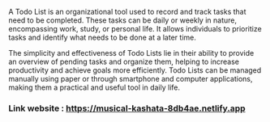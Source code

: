 
A Todo List is an organizational tool used to record and track tasks that need to be completed. These tasks can be daily or weekly in nature, encompassing work, study, or personal life. It allows individuals to prioritize tasks and identify what needs to be done at a later time.

The simplicity and effectiveness of Todo Lists lie in their ability to provide an overview of pending tasks and organize them, helping to increase productivity and achieve goals more efficiently. Todo Lists can be managed manually using paper or through smartphone and computer applications, making them a practical and useful tool in daily life.
### Link website : https://musical-kashata-8db4ae.netlify.app

